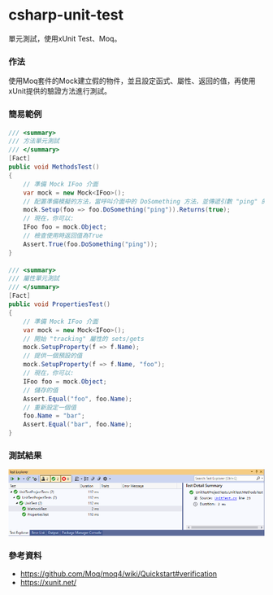 # csharp-unit-test
單元測試，使用xUnit Test、Moq。  

### 作法
使用Moq套件的Mock建立假的物件，並且設定函式、屬性、返回的值，再使用xUnit提供的驗證方法進行測試。

### 簡易範例

```csharp
/// <summary>
/// 方法單元測試
/// </summary>
[Fact]
public void MethodsTest()
{
    // 準備 Mock IFoo 介面
    var mock = new Mock<IFoo>();
    // 配置準備模擬的方法，當呼叫介面中的 DoSomething 方法，並傳遞引數 "ping" 的時候，返回 true
    mock.Setup(foo => foo.DoSomething("ping")).Returns(true);
    // 現在，你可以: 
    IFoo foo = mock.Object;
    // 檢查使用時返回值為True
    Assert.True(foo.DoSomething("ping"));
}

/// <summary>
/// 屬性單元測試
/// </summary>
[Fact]
public void PropertiesTest()
{
    // 準備 Mock IFoo 介面
    var mock = new Mock<IFoo>();
    // 開始 "tracking" 屬性的 sets/gets 
    mock.SetupProperty(f => f.Name);
    // 提供一個預設的值
    mock.SetupProperty(f => f.Name, "foo");
    // 現在，你可以: 
    IFoo foo = mock.Object;
    // 儲存的值 
    Assert.Equal("foo", foo.Name);
    // 重新設定一個值
    foo.Name = "bar";
    Assert.Equal("bar", foo.Name);
}
```
### 測試結果
<img src="assets/output.png"/>

### 參考資料
- https://github.com/Moq/moq4/wiki/Quickstart#verification
- https://xunit.net/  
